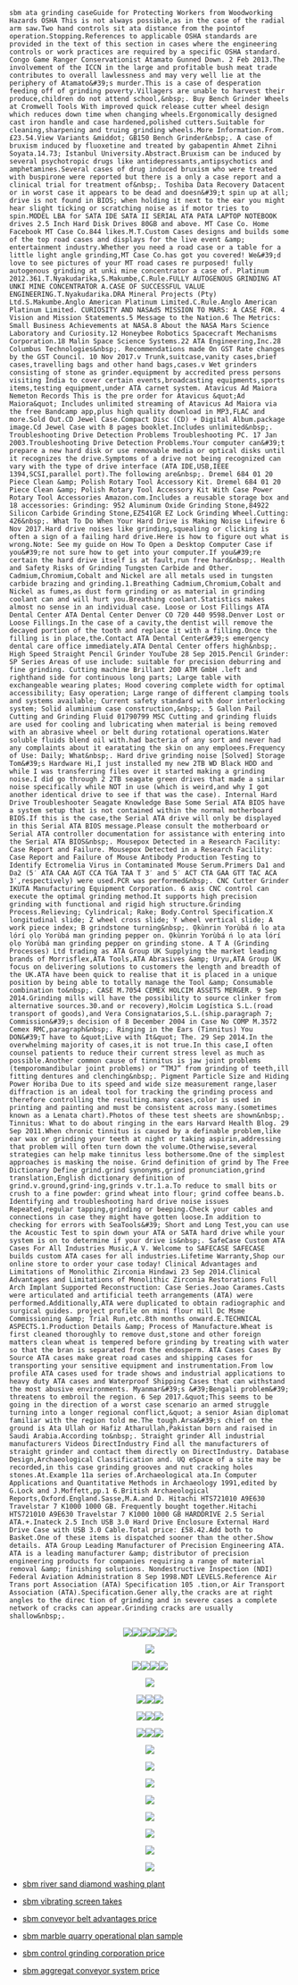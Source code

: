 
```
sbm ata grinding caseGuide for Protecting Workers from Woodworking Hazards OSHA This is not always possible,as in the case of the radial arm saw.Two hand controls sit ata distance from the pointof operation.Stopping.References to applicable OSHA standards are provided in the text of this section in cases where the engineering controls or work practices are required by a specific OSHA standard. Congo Game Ranger Conservationist Atamato Gunned Down. 2 Feb 2013.The involvement of the ICCN in the large and profitable bush meat trade contributes to overall lawlessness and may very well lie at the periphery of Atamato&#39;s murder.This is a case of desperation feeding off of grinding poverty.Villagers are unable to harvest their produce,children do not attend school,&nbsp;. Buy Bench Grinder Wheels at Cromwell Tools With improved quick release cutter wheel design which reduces down time when changing wheels.Ergonomically designed cast iron handle and case hardened,polished cutters.Suitable for cleaning,sharpening and truing grinding wheels.More Information.From.£23.54.View Variants &middot; GB150 Bench Grinder&nbsp;. A case of bruxism induced by fluoxetine and treated by gabapentin Ahmet Zihni Soyata.14.73; Istanbul University.Abstract.Bruxism can be induced by several psychotropic drugs like antidepressants,antipsychotics and amphetamines.Several cases of drug induced bruxism who were treated with buspirone were reported but there is a only a case report and a clinical trial for treatment of&nbsp;. Toshiba Data Recovery Datacent or in worst case it appears to be dead and doesn&#39;t spin up at all; drive is not found in BIOS; when holding it next to the ear you might hear slight ticking or scratching noise as if motor tries to spin.MODEL LBA for SATA IDE SATA II SERIAL ATA PATA LAPTOP NOTEBOOK drives 2.5 Inch Hard Disk Drives 80GB and above. MT Case Co. Home Facebook MT Case Co.844 likes.M.T.Custom Cases designs and builds some of the top road cases and displays for the live event &amp; entertainment industry.Whether you need a road case or a table for a little light angle grinding,MT Case Co.has got you covered! We&#39;d love to see pictures of your MT road cases re purposed! fully autogenous grinding at unki mine concentrator a case of. Platinum 2012.361.T.Nyakudarika,S.Makumbe,C.Rule.FULLY AUTOGENOUS GRINDING AT UNKI MINE CONCENTRATOR A.CASE OF SUCCESSFUL VALUE ENGINEERING.T.Nyakudarika.DRA Mineral Projects (Pty) Ltd.S.Makumbe.Anglo American Platinum Limited.C.Rule.Anglo American Platinum Limited. CURIOSITY AND NASAdS MISSION TO MARS: A CASE FOR. 4 Vision and Mission Statements.5 Message to the Nation.6 The Metrics: Small Business Achievements at NASA.8 About the NASA Mars Science Laboratory and Curiosity.12 Honeybee Robotics Spacecraft Mechanisms Corporation.18 Malin Space Science Systems.22 ATA Engineering,Inc.28 Columbus Technologies&nbsp;. Recommendations made On GST Rate changes by the GST Council. 10 Nov 2017.v Trunk,suitcase,vanity cases,brief cases,travelling bags and other hand bags,cases.v Wet grinders consisting of stone as grinder.equipment by accredited press persons visiting India to cover certain events,broadcasting equipments,sports items,testing equipment,under ATA carnet system. Atavicus Ad Maiora Nemeton Records This is the pre order for Atavicus &quot;Ad Maiora&quot; Includes unlimited streaming of Atavicus Ad Maiora via the free Bandcamp app,plus high quality download in MP3,FLAC and more.Sold Out.CD Jewel Case.Compact Disc (CD) + Digital Album.package image.Cd Jewel Case with 8 pages booklet.Includes unlimited&nbsp;. Troubleshooting Drive Detection Problems Troubleshooting PC. 17 Jan 2003.Troubleshooting Drive Detection Problems.Your computer can&#39;t prepare a new hard disk or use removable media or optical disks until it recognizes the drive.Symptoms of a drive not being recognized can vary with the type of drive interface (ATA IDE,USB,IEEE 1394,SCSI,parallel port).The following are&nbsp;. Dremel 684 01 20 Piece Clean &amp; Polish Rotary Tool Accessory Kit. Dremel 684 01 20 Piece Clean &amp; Polish Rotary Tool Accessory Kit With Case Power Rotary Tool Accessories Amazon.com.Includes a reusable storage box and 18 accessories: Grinding: 952 Aluminum Oxide Grinding Stone,84922 Silicon Carbide Grinding Stone,EZ541GR EZ Lock Grinding Wheel.Cutting: 426&nbsp;. What To Do When Your Hard Drive is Making Noise Lifewire 6 Nov 2017.Hard drive noises like grinding,squealing or clicking is often a sign of a failing hard drive.Here is how to figure out what is wrong.Note: See my guide on How To Open a Desktop Computer Case if you&#39;re not sure how to get into your computer.If you&#39;re certain the hard drive itself is at fault,run free hard&nbsp;. Health and Safety Risks of Grinding Tungsten Carbide and Other. Cadmium,Chromium,Cobalt and Nickel are all metals used in tungsten carbide brazing and grinding.1.Breathing Cadmium,Chromium,Cobalt and Nickel as fumes,as dust form grinding or as material in grinding coolant can and will hurt you.Breathing coolant.Statistics makes almost no sense in an individual case. Loose or Lost Fillings ATA Dental Center ATA Dental Center Denver CO 720 440 9598.Denver Lost or Loose Fillings.In the case of a cavity,the dentist will remove the decayed portion of the tooth and replace it with a filling.Once the filling is in place,the.Contact ATA Dental Center&#39;s emergency dental care office immediately.ATA Dental Center offers high&nbsp;. High Speed Straight Pencil Grinder YouTube 28 Sep 2015.Pencil Grinder: SP Series Areas of use include: suitable for precision deburring and fine grinding. Cutting machine Brillant 200 ATM GmbH .left and righthand side for continuous long parts; Large table with exchangeable wearing plates; Hood covering complete width for optimal accessibility; Easy operation; Large range of different clamping tools and systems available; Current safety standard with door interlocking system; Solid aluminium case construction,&nbsp;. 5 Gallon Pail Cutting and Grinding Fluid 01790799 MSC Cutting and grinding fluids are used for cooling and lubricating when material is being removed with an abrasive wheel or belt during rotational operations.Water soluble fluids blend oil with.had bacteria of any sort and never had any complaints about it earatating the skin on any emploees.Frequency of Use: Daily; What&nbsp;. Hard drive grinding noise [Solved] Storage Tom&#39;s Hardware Hi,I just installed my new 2TB WD Black HDD and while I was transferring files over it started making a grinding noise.I did go through 2 2TB seagate green drives that made a similar noise specifically while NOT in use (which is weird,and why I got another identical drive to see if that was the case). Internal Hard Drive Troubleshooter Seagate Knowledge Base Some Serial ATA BIOS have a system setup that is not contained within the normal motherboard BIOS.If this is the case,the Serial ATA drive will only be displayed in this Serial ATA BIOS message.Please consult the motherboard or Serial ATA controller documentation for assistance with entering into the Serial ATA BIOS&nbsp;. Mousepox Detected in a Research Facility: Case Report and Failure. Mousepox Detected in a Research Facility: Case Report and Failure of Mouse Antibody Production Testing to Identify Ectromelia Virus in Contaminated Mouse Serum.Primers Da1 and Da2 (5′ ATA CAA AGT CCA TGA TAA T 3′ and 5′ ACT CTA GAA GTT TAC ACA 3′,respectively) were used.PCR was performed&nbsp;. CNC Cutter Grinder IKUTA Manufacturing Equipment Corporation. 6 axis CNC control can execute the optimal grinding method.It supports high precision grinding with functional and rigid high structure.Grinding Process.Relieving; Cylindrical; Rake; Body.Control Specification.X longitudinal slide; Z wheel cross slide; Y wheel vertical slide; A work piece index; B grindstone turning&nbsp;. Ọkùnrin Yorùbá ń lọ ata lórí ọlọ Yorùbá man grinding pepper on. Ọkùnrin Yorùbá ń lọ ata lórí ọlọ Yorùbá man grinding pepper on grinding stone. A T A (Grinding Processes) Ltd trading as ATA Group UK Supplying the market leading brands of Morrisflex,ATA Tools,ATA Abrasives &amp; Uryu,ATA Group UK focus on delivering solutions to customers the length and breadth of the UK.ATA have been quick to realise that it is placed in a unique position by being able to totally manage the Tool &amp; Consumable combination to&nbsp;. CASE M.7054 CEMEX HOLCIM ASSETS MERGER. 9 Sep 2014.Grinding mills will have the possibility to source clinker from alternative sources.30.and or recovery),Holcim Logística S.L.(road transport of goods),and Vera Consignatarios,S.L.(ship.paragraph 7; Commission&#39;s decision of 8 December 2004 in Case No COMP M.3572 Cemex RMC,paragraph&nbsp;. Ringing in the Ears (Tinnitus) You DON&#39;T have to &quot;Live with It&quot; The. 29 Sep 2014.In the overwhelming majority of cases,it is not true.In this case,I often counsel patients to reduce their current stress level as much as possible.Another common cause of tinnitus is jaw joint problems (temporomandibular joint problems) or “TMJ” from grinding of teeth,ill fitting dentures and clenching&nbsp;. Pigment Particle Size and Hiding Power Horiba Due to its speed and wide size measurement range,laser diffraction is an ideal tool for tracking the grinding process and therefore controlling the resulting.many cases,color is used in printing and painting and must be consistent across many.(sometimes known as a Lenata chart).Photos of these test sheets are shown&nbsp;. Tinnitus: What to do about ringing in the ears Harvard Health Blog. 29 Sep 2011.When chronic tinnitus is caused by a definable problem,like ear wax or grinding your teeth at night or taking aspirin,addressing that problem will often turn down the volume.Otherwise,several strategies can help make tinnitus less bothersome.One of the simplest approaches is masking the noise. Grind definition of grind by The Free Dictionary Define grind.grind synonyms,grind pronunciation,grind translation,English dictionary definition of grind.v.ground,grind·ing,grinds v.tr.1.a.To reduce to small bits or crush to a fine powder: grind wheat into flour; grind coffee beans.b. Identifying and troubleshooting hard drive noise issues Repeated,regular tapping,grinding or beeping.Check your cables and connections in case they might have gotten loose.In addition to checking for errors with SeaTools&#39; Short and Long Test,you can use the Acoustic Test to spin down your ATA or SATA hard drive while your system is on to determine if your drive is&nbsp;. SafeCase Custom ATA Cases For All Industries Music,A V. Welcome to SAFECASE SAFECASE builds custom ATA cases for all industries.Lifetime Warranty,Shop our online store to order your case today! Clinical Advantages and Limitations of Monolithic Zirconia Hindawi 23 Sep 2014.Clinical Advantages and Limitations of Monolithic Zirconia Restorations Full Arch Implant Supported Reconstruction: Case Series.Joao Carames.Casts were articulated and artificial teeth arrangements (ATA) were performed.Additionally,ATA were duplicated to obtain radiographic and surgical guides. project profile on mini flour mill Dc Msme Commissioning &amp; Trial Run,etc.8th months onward.E.TECHNICAL ASPECTS.1.Production Details &amp; Process of Manufacture.Wheat is first cleaned thoroughly to remove dust,stone and other foreign matters clean wheat is tempered before grinding by treating with water so that the bran is separated from the endosperm. ATA Cases Cases By Source ATA cases make great road cases and shipping cases for transporting your sensitive equipment and instrumentation.From low profile ATA cases used for trade shows and industrial applications to heavy duty ATA cases and Waterproof Shipping Cases that can withstand the most abusive environments. Myanmar&#39;s &#39;Bengali problem&#39; threatens to embroil the region. 6 Sep 2017.&quot;This seems to be going in the direction of a worst case scenario an armed struggle turning into a longer regional conflict,&quot; a senior Asian diplomat familiar with the region told me.The tough.Arsa&#39;s chief on the ground is Ata Ullah or Hafiz Atharullah,Pakistan born and raised in Saudi Arabia.According to&nbsp;. Straight grinder All industrial manufacturers Videos DirectIndustry Find all the manufacturers of straight grinder and contact them directly on DirectIndustry. Database Design,Archaeological Classification and. UQ eSpace of a site may be recorded,in this case grinding grooves and nut cracking holes stones.At.Example 11a series of.Archaeological ata.In Computer Applications and Quantitative Methods in Archaeology 1991,edited by G.Lock and J.Moffett,pp.1 6.British Archaeological Reports,Oxford.England.Sasse,M.A.and D. Hitachi HTS721010 A9E630 Travelstar 7 K1000 1000 GB. Frequently bought together.Hitachi HTS721010 A9E630 Travelstar 7 K1000 1000 GB HARDDRIVE 2.5 Serial ATA.+.Inateck 2.5 Inch USB 3.0 Hard Drive Enclosure External Hard Drive Case with USB 3.0 Cable.Total price: £58.42.Add both to Basket.One of these items is dispatched sooner than the other.Show details. ATA Group Leading Manufacturer of Precision Engineering ATA. ATA is a leading manufacturer &amp; distributor of precision engineering products for companies requiring a range of material removal &amp; finishing solutions. Nondestructive Inspection (NDI) Federal Aviation Administration 8 Sep 1998.NDT LEVELS.Reference Air Trans port Association (ATA) Specification 105 .tion,or Air Transport Association (ATA).Specification.Gener ally,the cracks are at right angles to the direc tion of grinding and in severe cases a complete network of cracks can appear.Grinding cracks are usually shallow&nbsp;. 
```

<div align="center">
  
<a rel="nofollow" href="https://m.shibang-china.com?f=github&k=sbm+ata+grinding+case"><img src="https://static.shibang-china.com/en/l.png"></a><img src="https://static.shibang-china.com/en/hw.png"><a rel="nofollow" href="https://m.shibang-china.com/product/?f=github&k=sbm+ata+grinding+case"><img src="https://static.shibang-china.com/en/p.png"></a><a rel="nofollow" href="https://m.shibang-china.com/cases/?f=github&k=sbm+ata+grinding+case"><img src="https://static.shibang-china.com/en/c.png"></a><a rel="nofollow" href="https://m.shibang-china.com/news/?f=github&k=sbm+ata+grinding+case"><img src="https://static.shibang-china.com/en/n.png"></a><a rel="nofollow" href="https://m.shibang-china.com?f=github&k=sbm+ata+grinding+case"><img src="https://static.shibang-china.com/en/m.png"></a>

<a rel="nofollow" href="https://m.shibang-china.com/product/?f=github&k=sbm+ata+grinding+case"><img src="https://static.shibang-china.com/en/b.jpg"></a>
  
<a rel="nofollow" href="https://m.shibang-china.com/solution-aggregate.html?f=github&k=sbm+ata+grinding+case"><img src="https://static.shibang-china.com/en/a.jpg"></a><a rel="nofollow" href="https://m.shibang-china.com/solution-mine.html?f=github&k=sbm+ata+grinding+case"><img src="https://static.shibang-china.com/en/m.jpg"></a><a rel="nofollow" href="https://m.shibang-china.com/solution-mill.html?f=github&k=sbm+ata+grinding+case"><img src="https://static.shibang-china.com/en/g.jpg"></a><a rel="nofollow" href="https://m.shibang-china.com/solution-epc.html?f=github&k=sbm+ata+grinding+case"><img src="https://static.shibang-china.com/en/e.jpg"></a>

<a rel="nofollow" href="https://m.shibang-china.com/product/?f=github&k=sbm+ata+grinding+case"><img src="https://static.shibang-china.com/en/a-p.png"></a>

<a rel="nofollow" href="https://m.shibang-china.com/product/crusher/c6x.html?f=github&k=sbm+ata+grinding+case"><img src="https://static.shibang-china.com/en/j.jpg"></a><a rel="nofollow" href="https://m.shibang-china.com/product/crusher/ci5x.html?f=github&k=sbm+ata+grinding+case"><img src="https://static.shibang-china.com/en/i.jpg"></a><a rel="nofollow" href="https://m.shibang-china.com/product/crusher/hst.html?f=github&k=sbm+ata+grinding+case"><img src="https://static.shibang-china.com/en/c.jpg"></a>

<a rel="nofollow" href="https://m.shibang-china.com/product/mill/mtw.html?f=github&k=sbm+ata+grinding+case"><img src="https://static.shibang-china.com/en/mtw.jpg"></a><a rel="nofollow" href="https://m.shibang-china.com/product/mill/scm.html?f=github&k=sbm+ata+grinding+case"><img src="https://static.shibang-china.com/en/scm.jpg"></a><a rel="nofollow" href="https://m.shibang-china.com/product/mill/lm.html?f=github&k=sbm+ata+grinding+case"><img src="https://static.shibang-china.com/en/lm.jpg"></a>

<a rel="nofollow" href="https://m.shibang-china.com/product/sand/vsi6x.html?f=github&k=sbm+ata+grinding+case"><img src="https://static.shibang-china.com/en/6x.jpg"></a><a rel="nofollow" href="https://m.shibang-china.com/product/sand/vu.html?f=github&k=sbm+ata+grinding+case"><img src="https://static.shibang-china.com/en/vu.jpg"></a><a rel="nofollow" href="https://m.shibang-china.com/product/mobile/klun.html?f=github&k=sbm+ata+grinding+case"><img src="https://static.shibang-china.com/en/k.jpg"></a>

<a rel="nofollow" href="https://m.shibang-china.com/cases/?f=github&k=sbm+ata+grinding+case"><img src="https://static.shibang-china.com/en/case.png"></a>

<a rel="nofollow" href="https://m.shibang-china.com/cases/aggregate/202.html?f=github&k=sbm+ata+grinding+case"><img src="https://static.shibang-china.com/en/c-1.jpg"></a>

<a rel="nofollow" href="https://m.shibang-china.com/cases/aggregate/203.html?f=github&k=sbm+ata+grinding+case"><img src="https://static.shibang-china.com/en/c-2.jpg"></a>

<a rel="nofollow" href="https://m.shibang-china.com/cases/mill/123.html?f=github&k=sbm+ata+grinding+case"><img src="https://static.shibang-china.com/en/c-3.jpg"></a>

<a rel="nofollow" href="https://m.shibang-china.com/contact_us.html?f=github&k=sbm+ata+grinding+case"><img src="https://static.shibang-china.com/en/contact.png"></a>

<a rel="nofollow" href="https://swt.shibang-china.com/?f=github&k=sbm+ata+grinding+case"><img src="https://static.shibang-china.com/en/chat.png"></a>

<a rel="nofollow" href="https://whatsapp.shibangsoft.com/WhatsApp.php?f=github&k=sbm+ata+grinding+case"><img src="https://static.shibang-china.com/en/whatsapp.png"></a>

<a rel="nofollow" href="https://m.shibang-china.com/?f=github&k=sbm+ata+grinding+case"><img src="https://static.shibang-china.com/en/website.png"></a>

</div>


* [sbm river sand diamond washing plant](sbm%20river%20sand%20diamond%20washing%20plant.md)

* [sbm vibrating screen takes](sbm%20vibrating%20screen%20takes.md)

* [sbm conveyor belt advantages price](sbm%20conveyor%20belt%20advantages%20price.md)

* [sbm marble quarry operational plan sample](sbm%20marble%20quarry%20operational%20plan%20sample.md)

* [sbm control grinding corporation price](sbm%20control%20grinding%20corporation%20price.md)

* [sbm aggregat conveyor system price](sbm%20aggregat%20conveyor%20system%20price.md)